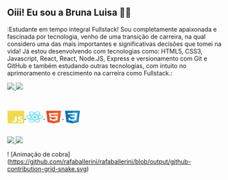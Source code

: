 ## Oiii! Eu sou a Bruna Luisa 🙋‍♀
:Estudante em tempo integral Fullstack!
Sou completamente apaixonada e fascinada por tecnologia, venho de uma transição de carreira, na qual considero uma das
mais importantes e significativas decisões que tomei na vida! Já estou desenvolvendo com tecnologias como: HTML5, CSS3,
Javascript, React, React, Node.JS, Express e versionamento com Git e GitHub e também estudando outras tecnologias, 
com intuito no aprimoramento e crescimento na carreira como Fullstack.:


<div>
  <a href="https://github.com/brunnasilveira">
  <img height="180em" src="https://github-readme-stats.vercel.app/api?username=brunnasilveira&show_icons=true&theme=monokai&include_all_commits=true&count_private=true"/>
  <img height="180em" src="https://github-readme-stats.vercel.app/api/top-langs/?username=brunnasilveira&layout=compact&langs_count=16&theme=monokai"/>
</div>
  
  ##
  
 <Div estilo="display: inline_block"><br>
    <img align="center" alt="Rafa-Js" height="30" width="40" src="https://raw.githubusercontent.com/devicons/devicon/master/icons/javascript/javascript-plain.svg">
    <img align="center" alt="Rafa-React" height="30" width="40" src="https://raw.githubusercontent.com/devicons/devicon/master/icons/react/react-original.svg">
    <img align="center" alt="Rafa-HTML" height="30" width="40" src="https://raw.githubusercontent.com/devicons/devicon/master/icons/html5/html5-original.svg">
    <img align="center" alt="Rafa-CSS" height="30" width="40" src="https://raw.githubusercontent.com/devicons/devicon/master/icons/css3/css3-original.svg">
</div>
  
  ##
 
<div> 
  <A href="mailto:brunnaluiisa.bl@gmail.com"> <img src=https://img.shields.io/badge/Gmail-D14836?style=for-the-badge&logo=gmail&logoColor=white Alvo="_blank"> </a>
  <A href="https://www.linkedin.com/in/brunaluisasilveira" Alvo="_blank"> <img src="https://img.shields.io/badge/-LinkedIn-%230077B5?Style=for-the badge&logo=linkedin&logoColor=white" target="_blank"> </a> 
  
! [Animação de cobra] (https://github.com/rafaballerini/rafaballerini/blob/output/github-contribution-grid-snake.svg)  
</div>
